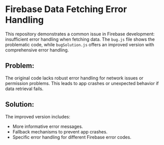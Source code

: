 # Firebase Data Fetching Error Handling

This repository demonstrates a common issue in Firebase development: insufficient error handling when fetching data. The `bug.js` file shows the problematic code, while `bugSolution.js` offers an improved version with comprehensive error handling.

## Problem:

The original code lacks robust error handling for network issues or permission problems. This leads to app crashes or unexpected behavior if data retrieval fails.

## Solution:

The improved version includes:
- More informative error messages.
- Fallback mechanisms to prevent app crashes.
- Specific error handling for different Firebase error codes.